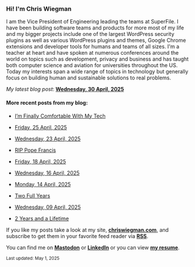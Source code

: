 ### Hi! I'm Chris Wiegman

I am the Vice President of Engineering leading the teams at SuperFile. I have been building software teams and products for more most of my life and my bigger projects include one of the largest WordPress security plugins as well as various WordPress plugins and themes, Google Chrome extensions and developer tools for humans and teams of all sizes. I'm a teacher at heart and have spoken at numerous conferences around the world on topics such as development, privacy and business and has taught both computer science and aviation for universities throughout the US. Today my interests span a wide range of topics in technology but generally focus on building human and sustainable solutions to real problems.

*My latest blog post*: **[Wednesday, 30 April, 2025](https://chriswiegman.com/2025/04/wednesday-30-april-2025/)**

#### More recent posts from my blog:



- [I’m Finally Comfortable With My Tech](https://chriswiegman.com/2025/04/im-finally-comfortable-with-my-tech/)

- [Friday, 25 April, 2025](https://chriswiegman.com/2025/04/friday-25-april-2025/)

- [Wednesday, 23 April, 2025](https://chriswiegman.com/2025/04/wednesday-23-april-2025/)

- [RIP Pope Francis](https://chriswiegman.com/2025/04/rip-pope-francis/)

- [Friday, 18 April, 2025](https://chriswiegman.com/2025/04/friday-18-april-2025/)

- [Wednesday, 16 April, 2025](https://chriswiegman.com/2025/04/wednesday-16-april-2025/)

- [Monday, 14 April, 2025](https://chriswiegman.com/2025/04/monday-14-april-2025/)

- [Two Full Years](https://chriswiegman.com/2025/04/two-full-years/)

- [Wednesday, 09 April, 2025](https://chriswiegman.com/2025/04/wednesday-09-april-2025/)

- [2 Years and a Lifetime](https://chriswiegman.com/2025/04/2-years-and-a-lifetime/)

If you like my posts take a look at my site, **[chriswiegman.com](https://chriswiegman.com/)**, and subscribe to get them in your favorite feed reader via **[RSS](https://chriswiegman.com/index.xml)**.

You can find me on **[Mastodon](https://mastodon.chriswiegman.com/@chris)** or **[LinkedIn](https://www.linkedin.com/in/chriswiegman)** or you can view **[my resume](https://cwie.co/resume)**.

<sub>Last updated: May 1, 2025</sub>
